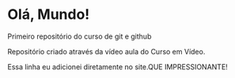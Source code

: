 # Olá, Mundo!
 Primeiro repositório do curso de git e github

 Repositório criado através da vídeo aula do Curso em Vídeo.
 
 Essa linha eu adicionei diretamente no site.QUE IMPRESSIONANTE!
